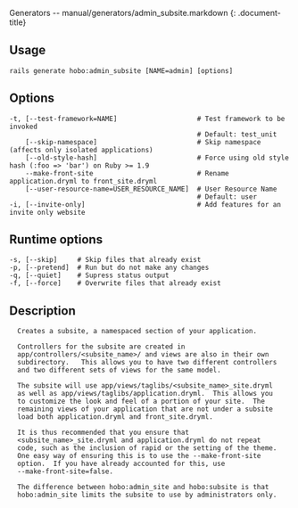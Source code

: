 Generators -- manual/generators/admin\_subsite.markdown
{: .document-title}


## Usage

    

    rails generate hobo:admin_subsite [NAME=admin] [options]


## Options

    

    -t, [--test-framework=NAME]                    # Test framework to be invoked
                                                   # Default: test_unit
        [--skip-namespace]                         # Skip namespace (affects only isolated applications)
        [--old-style-hash]                         # Force using old style hash (:foo => 'bar') on Ruby >= 1.9
        --make-front-site                          # Rename application.dryml to front_site.dryml
        [--user-resource-name=USER_RESOURCE_NAME]  # User Resource Name
                                                   # Default: user
    -i, [--invite-only]                            # Add features for an invite only website


## Runtime options

    

    -s, [--skip]     # Skip files that already exist
    -p, [--pretend]  # Run but do not make any changes
    -q, [--quiet]    # Supress status output
    -f, [--force]    # Overwrite files that already exist


## Description

    


      Creates a subsite, a namespaced section of your application.

      Controllers for the subsite are created in
      app/controllers/<subsite_name>/ and views are also in their own
      subdirectory.   This allows you to have two different controllers
      and two different sets of views for the same model.

      The subsite will use app/views/taglibs/<subsite_name>_site.dryml
      as well as app/views/taglibs/application.dryml.  This allows you
      to customize the look and feel of a portion of your site.  The
      remaining views of your application that are not under a subsite
      load both application.dryml and front_site.dryml.

      It is thus recommended that you ensure that
      <subsite_name>_site.dryml and application.dryml do not repeat
      code, such as the inclusion of rapid or the setting of the theme.
      One easy way of ensuring this is to use the --make-front-site
      option.  If you have already accounted for this, use
      --make-front-site=false.

      The difference between hobo:admin_site and hobo:subsite is that
      hobo:admin_site limits the subsite to use by administrators only.

